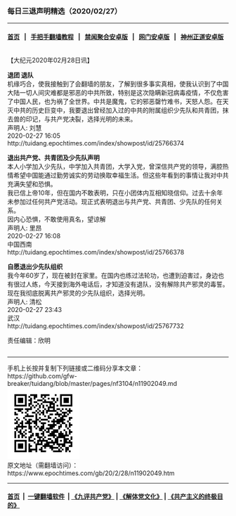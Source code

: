 ### 每日三退声明精选（2020/02/27）
------------------------

#### [首页](https://github.com/gfw-breaker/banned-news1/blob/master/README.md) &nbsp;&nbsp;|&nbsp;&nbsp; [手把手翻墙教程](https://github.com/gfw-breaker/guides/wiki) &nbsp;&nbsp;|&nbsp;&nbsp; [禁闻聚合安卓版](https://github.com/gfw-breaker/bn-android) &nbsp;&nbsp;|&nbsp;&nbsp; [网门安卓版](https://github.com/oGate2/oGate) &nbsp;&nbsp;|&nbsp;&nbsp; [神州正道安卓版](https://github.com/SzzdOgate/update) 



<div class="column" id="artbody" itemprop="articleBody">
 <!-- article content begin -->
 <p>
  【大纪元2020年02月28日讯】
 </p>
 <p>
  <strong>
   退团 退队
  </strong>
  <br/>
  机缘巧合，使我接触到了会翻墙的朋友，了解到很多事实真相，使我认识到了中国大陆一切人间灾难都是邪恶的中共所致，特别是这次隐瞒新冠病毒疫情，不仅危害了中国人民，也为祸了全世界。中共是魔鬼，它的邪恶罄竹难书，天怒人怨。在天灭中共的历史巨变中，我要退出曾经加入过的中共的附属组织少先队和共青团，抹去兽的印记，与共产党决裂，选择光明的未来。
  <br/>
  声明人: 刘慧
  <br/>
  2020-02-27 16:05
  <br/>
  http://tuidang.epochtimes.com/index/showpost/id/25766374
 </p>
 <p>
  <strong>
   退出共产党、共青团及少先队声明
  </strong>
  <br/>
  本人小学加入少先队，中学加入共青团，大学入党，曾深信共产党的领导，满腔热情希望中国能通过勤劳诚实的劳动换取幸福生活。但这些年看到的事情让我对中共充满失望和恐惧。
  <br/>
  我已信上帝10年，但在国内不敢表明，只在小团体内互相知晓信仰。过去十余年未参加过任何共产党活动。现正式表明退出与共产党、共青团、少先队的任何关系。
  <br/>
  因内心恐惧，不敢使用真名，望谅解
  <br/>
  声明人: 里昂
  <br/>
  2020-02-27 16:08
  <br/>
  中国西南
  <br/>
  http://tuidang.epochtimes.com/index/showpost/id/25766378
 </p>
 <p>
  <strong>
   自愿退出少先队组织
  </strong>
  <br/>
  我今年60岁了，现在被封在家里。在国内也练过法轮功，也遭到迫害过，身边也有很过人练，今天接到海外电话后，才知道没有退队，没有解除共产邪灵的毒誓。现在我彻底脱离共产邪灵的少先队组织，选择光明。
  <br/>
  声明人: 清松
  <br/>
  2020-02-27 23:43
  <br/>
  武汉
  <br/>
  http://tuidang.epochtimes.com/index/showpost/id/25767732
 </p>
 <p>
  责任编辑：欣明
 </p>
 <!-- article content end -->
 <div id="below_article_ad">
  <div id="below_article_ad_inner">
  </div>
 </div>
</div>

<hr/>
手机上长按并复制下列链接或二维码分享本文章：<br/>
https://github.com/gfw-breaker/tuidang/blob/master/pages/nf3104/n11902049.md <br/>
<a href='https://github.com/gfw-breaker/tuidang/blob/master/pages/nf3104/n11902049.md'><img src='https://github.com/gfw-breaker/tuidang/blob/master/pages/nf3104/n11902049.md.png'/></a> <br/>
原文地址（需翻墙访问）：https://www.epochtimes.com/gb/20/2/28/n11902049.htm


------------------------
#### [首页](https://github.com/gfw-breaker/banned-news/blob/master/README.md) &nbsp;|&nbsp; [一键翻墙软件](https://github.com/gfw-breaker/nogfw/blob/master/README.md) &nbsp;| [《九评共产党》](https://github.com/gfw-breaker/9ping.md/blob/master/README.md#九评之一评共产党是什么) | [《解体党文化》](https://github.com/gfw-breaker/jtdwh.md/blob/master/README.md) | [《共产主义的终极目的》](https://github.com/gfw-breaker/gczydzjmd.md/blob/master/README.md)


<img src='http://gfw-breaker.win/tuidang/pages/nf3104/n11902049.md' width='0px' height='0px'/>